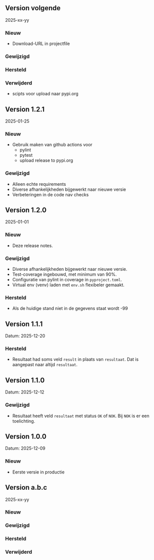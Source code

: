 ## Version volgende
2025-xx-yy

### Nieuw
* Download-URL in projectfile
### Gewijzigd
### Hersteld
### Verwijderd
* scipts voor upload naar pypi.org

## Version 1.2.1
2025-01-25

### Nieuw
* Gebruik maken van github actions voor
  * pylint
  * pytest
  * upload release to pypi.org
### Gewijzigd
* Alleen echte requirements
* Diverse afhankelijkheden bijgewerkt naar nieuwe versie
* Verbeteringen in de code nav checks

## Version 1.2.0
2025-01-01
### Nieuw
* Deze release notes.
### Gewijzigd
* Diverse afhankelijkheden bijgewerkt naar nieuwe versie.
* Test-coverage ingebouwd, met minimum van 90%.
* Configuratie van pylint in coverage in `pyproject.toml`.
* Virtual env (venv) laden met `env.sh` flexibeler gemaakt.
### Hersteld
* Als de huidige stand niet in de gegevens staat wordt -99

## Version 1.1.1
Datum: 2025-12-20
### Hersteld
* Resultaat had soms veld `result` in plaats van `resultaat`. Dat is aangepast naar altijd `resultaat`. 

## Version 1.1.0
Datum: 2025-12-12
### Gewijzigd
* Resultaat heeft veld `resultaat` met status `OK` of `NOK`. Bij `NOK` is er een toelichting.

## Version 1.0.0
Datum: 2025-12-09
### Nieuw
* Eerste versie in productie

## Version a.b.c
2025-xx-yy

### Nieuw
### Gewijzigd
### Hersteld
### Verwijderd
